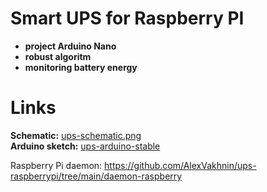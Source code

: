 # Smart UPS for Raspberry PI  
+ **project Arduino Nano**
+ **robust algoritm**
+ **monitoring battery energy**  
# Links  
**Schematic:** [ups-schematic.png](https://github.com/AlexVakhnin/ups-raspberrypi/blob/main/ups-schematic.png)  
**Arduino sketch:** [ups-arduino-stable](https://github.com/AlexVakhnin/ups-raspberrypi/tree/main/ups-arduino-stable)  

Raspberry Pi daemon: https://github.com/AlexVakhnin/ups-raspberrypi/tree/main/daemon-raspberry
